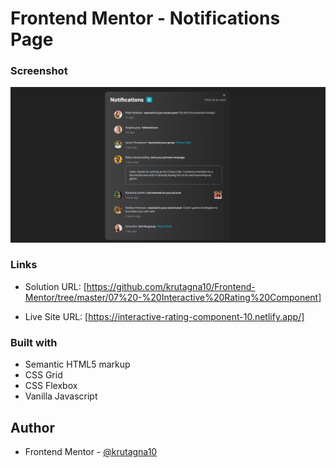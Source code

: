# Frontend Mentor - Notifications Page

### Screenshot

![](Screenshot/Screenshot.png)

### Links

- Solution URL: [https://github.com/krutagna10/Frontend-Mentor/tree/master/07%20-%20Interactive%20Rating%20Component]

- Live Site URL: [https://interactive-rating-component-10.netlify.app/]

### Built with

- Semantic HTML5 markup
- CSS Grid
- CSS Flexbox
- Vanilla Javascript

## Author
- Frontend Mentor - [@krutagna10](https://www.frontendmentor.io/profile/krutagna10)

